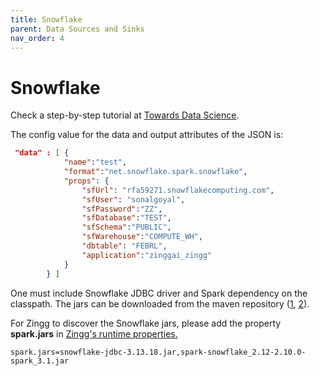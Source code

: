 ```yaml
---
title: Snowflake
parent: Data Sources and Sinks
nav_order: 4
---
```


# Snowflake

Check a step-by-step tutorial at [Towards Data Science](https://towardsdatascience.com/identifying-duplicates-in-snowflake-e95b3f3fce2b).

The config value for the data and output attributes of the JSON is:

```json
 "data" : [ {
			"name":"test", 
			"format":"net.snowflake.spark.snowflake", 
			"props": {
				"sfUrl": "rfa59271.snowflakecomputing.com",
				"sfUser": "sonalgoyal",
				"sfPassword":"ZZ",					
				"sfDatabase":"TEST",				
				"sfSchema":"PUBLIC",					
				"sfWarehouse":"COMPUTE_WH",
				"dbtable": "FEBRL",
				"application":"zinggai_zingg"				
			}
		} ]
```

One must include Snowflake JDBC driver and Spark dependency on the classpath. The jars can be downloaded from the maven repository ([1](https://mvnrepository.com/artifact/net.snowflake/snowflake-jdbc), [2](https://mvnrepository.com/artifact/net.snowflake/spark-snowflake)).

For Zingg to discover the Snowflake jars, please add the property **spark.jars** in [Zingg's runtime properties.](../stepbystep/zingg-runtime-properties.md)

```
spark.jars=snowflake-jdbc-3.13.18.jar,spark-snowflake_2.12-2.10.0-spark_3.1.jar
```
